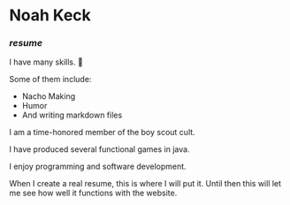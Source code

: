 # Noah Keck
### _resume_

I have many skills. :ramen:

Some of them include:

- Nacho Making
- Humor
- And writing markdown files

I am a time-honored member of the boy scout cult.

I have produced several functional games in java.

I enjoy programming and software development.

When I create a real resume, this is where I will put it. Until then this will let me see how well it functions with the website.
